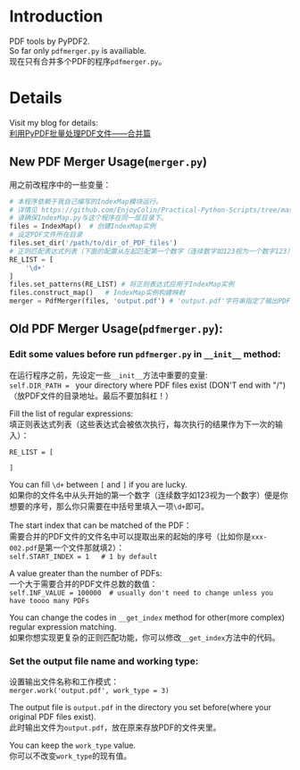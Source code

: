 # Introduction

PDF tools by PyPDF2.  
So far only `pdfmerger.py` is availiable.  
现在只有合并多个PDF的程序`pdfmerger.py`。  

# Details

Visit my blog for details:  
[利用PyPDF批量处理PDF文件——合并篇](https://blog.valderfield.com/archives/19/)  

## New PDF Merger Usage(`merger.py`)

用之前改程序中的一些变量：

```python
# 本程序依赖于我自己编写的IndexMap模块运行。
# 详情见 https://github.com/EnjoyColin/Practical-Python-Scripts/tree/master/IndexMap
# 请确保IndexMap.py与这个程序在同一层目录下。
files = IndexMap()	# 创建IndexMap实例
# 设定PDF文件所在目录
files.set_dir('/path/to/dir_of_PDF_files')
# 正则匹配表达式列表（下面的配置从左起匹配第一个数字（连续数字如123视为一个数字123）作为序号）
RE_LIST = [
    '\d+'
]
files.set_patterns(RE_LIST)	# 将正则表达式应用于IndexMap实例
files.construct_map()	# IndexMap实例构建映射
merger = PdfMerger(files, 'output.pdf')	# 'output.pdf'字符串指定了输出PDF的文件名
```



## Old PDF Merger Usage(`pdfmerger.py`):  

### Edit some values before run `pdfmerger.py` in `__init__` method:  

在运行程序之前，先设定一些`__init__`方法中重要的变量:  
`self.DIR_PATH = ` your directory where PDF files exist (DON'T end with "/")（放PDF文件的目录地址。最后不要加斜杠！）  

Fill the list of regular expressions:  
填正则表达式列表（这些表达式会被依次执行，每次执行的结果作为下一次的输入）：  
```
RE_LIST = [
    
]
```
You can fill `\d+` between `[` and `]` if you are lucky.  
如果你的文件名中从头开始的第一个数字（连续数字如123视为一个数字）便是你想要的序号，那么你只需要在中括号里填入一项`\d+`即可。  

The start index that can be matched of the PDF：  
需要合并的PDF文件的文件名中可以提取出来的起始的序号（比如你是`xxx-002.pdf`是第一个文件那就填2）：  
`self.START_INDEX = 1	# 1 by default`  

A value greater than the number of PDFs:  
一个大于需要合并的PDF文件总数的数值：  
`self.INF_VALUE = 100000  # usually don't need to change unless you have toooo many PDFs`

You can change the codes in `__get_index` method for other(more complex) regular expression matching.  
如果你想实现更复杂的正则匹配功能，你可以修改`__get_index`方法中的代码。  

### Set the output file name and working type:
设置输出文件名称和工作模式：  
`merger.work('output.pdf', work_type = 3)`  

The output file is `output.pdf` in the directory you set before(where your original PDF files exist).  
此时输出文件为`output.pdf`，放在原来存放PDF的文件夹里。  

You can keep the `work_type` value.  
你可以不改变`work_type`的现有值。  